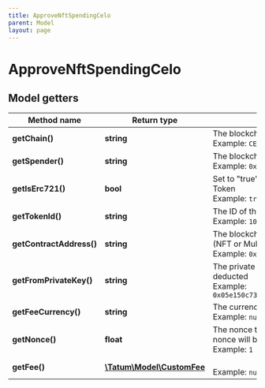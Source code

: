 ```yaml
---
title: ApproveNftSpendingCelo
parent: Model
layout: page
---
```


# ApproveNftSpendingCelo

## Model getters

Method name | Return type | Description | Notes
------------ | ------------- | ------------- | -------------
**getChain()** | **string** | The blockchain to work with <br>Example: `CELO` |
**getSpender()** | **string** | The blockchain address of the auction/marketplace smart contract <br>Example: `0x687422eEA2cB73B5d3e242bA5456b782919AFc85` |
**getIsErc721()** | **bool** | Set to "true" if the asset is an NFT; set to "false" is the asset is a Multi Token <br>Example: `true` |
**getTokenId()** | **string** | The ID of the asset (NFT or Multi Token) <br>Example: `100000` |
**getContractAddress()** | **string** | The blockchain address of the smart contract from which the asset (NFT or Multi Token) was minted <br>Example: `0x687422eEA2cB73B5d3e242bA5456b782919AFc85` |
**getFromPrivateKey()** | **string** | The private key of the blockchain address from which the fee will be deducted <br>Example: `0x05e150c73f1920ec14caa1e0b6aa09940899678051a78542840c2668ce5080c2` |
**getFeeCurrency()** | **string** | The currency in which the transaction fee will be paid <br>Example: `null` |
**getNonce()** | **float** | The nonce to be set to the transaction; if not present, the last known nonce will be used <br>Example: `1` | [optional]
**getFee()** | [**\Tatum\Model\CustomFee**](../CustomFee) |  <br>Example: `null` | [optional]

